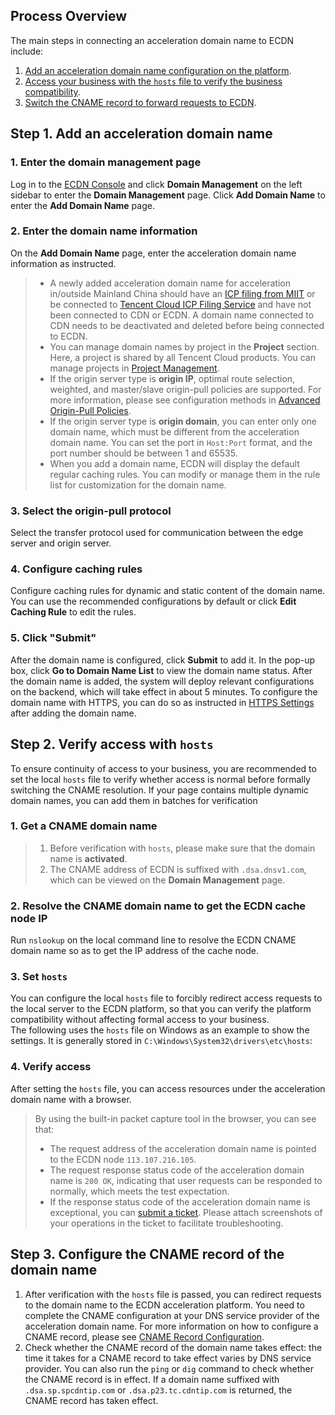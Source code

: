 ## Process Overview

The main steps in connecting an acceleration domain name to ECDN include:  

1. [Add an acceleration domain name configuration on the platform](#addhost).  
2. [Access your business with the `hosts` file to verify the business compatibility](#hosttest).  
3. [Switch the CNAME record to forward requests to ECDN](#cname).

<span id="addhost"></span>
## Step 1. Add an acceleration domain name
### 1. Enter the domain management page
 Log in to the [ECDN Console](https://console.cloud.tencent.com/dsa) and click **Domain Management** on the left sidebar to enter the **Domain Management** page. Click **Add Domain Name** to enter the **Add Domain Name** page.

### 2. Enter the domain name information 
On the **Add Domain Name** page, enter the acceleration domain name information as instructed.

>
>- A newly added acceleration domain name for acceleration in/outside Mainland China should have an [ICP filing from MIIT](http://beian.miit.gov.cn/) or be connected to [Tencent Cloud ICP Filing Service](https://intl.cloud.tencent.com/product/icp) and have not been connected to CDN or ECDN. A domain name connected to CDN needs to be deactivated and deleted before being connected to ECDN.
>- You can manage domain names by project in the **Project** section. Here, a project is shared by all Tencent Cloud products. You can manage projects in [Project Management](https://console.cloud.tencent.com/project).
>- If the origin server type is **origin IP**, optimal route selection, weighted, and master/slave origin-pull policies are supported. For more information, please see configuration methods in [Advanced Origin-Pull Policies](https://intl.cloud.tencent.com/document/product/570/35821). 
>- If the origin server type is **origin domain**, you can enter only one domain name, which must be different from the acceleration domain name. You can set the port in ```Host:Port``` format, and the port number should be between 1 and 65535.
>- When you add a domain name, ECDN will display the default regular caching rules. You can modify or manage them in the rule list for customization for the domain name.

### 3. Select the origin-pull protocol
Select the transfer protocol used for communication between the edge server and origin server.

### 4. Configure caching rules
Configure caching rules for dynamic and static content of the domain name. You can use the recommended configurations by default or click **Edit Caching Rule** to edit the rules.

### 5. Click "Submit"
After the domain name is configured, click **Submit** to add it. In the pop-up box, click **Go to Domain Name List** to view the domain name status. After the domain name is added, the system will deploy relevant configurations on the backend, which will take effect in about 5 minutes.
To configure the domain name with HTTPS, you can do so as instructed in [HTTPS Settings](https://intl.cloud.tencent.com/document/product/570/10365) after adding the domain name.

<span id="hosttest"></span>
## Step 2. Verify access with `hosts`
To ensure continuity of access to your business, you are recommended to set the local `hosts` file to verify whether access is normal before formally switching the CNAME resolution. If your page contains multiple dynamic domain names, you can add them in batches for verification

### 1. Get a CNAME domain name
>
> 1. Before verification with `hosts`, please make sure that the domain name is **activated**.
> 2. The CNAME address of ECDN is suffixed with ```.dsa.dnsv1.com```, which can be viewed on the **Domain Management** page.

### 2. Resolve the CNAME domain name to get the ECDN cache node IP
Run `nslookup` on the local command line to resolve the ECDN CNAME domain name so as to get the IP address of the cache node.


### 3. Set `hosts`
You can configure the local `hosts` file to forcibly redirect access requests to the local server to the ECDN platform, so that you can verify the platform compatibility without affecting formal access to your business.  
The following uses the `hosts` file on Windows as an example to show the settings. It is generally stored in ```C:\Windows\System32\drivers\etc\hosts```:

### 4. Verify access
After setting the `hosts` file, you can access resources under the acceleration domain name with a browser. 

>By using the built-in packet capture tool in the browser, you can see that:
>- The request address of the acceleration domain name is pointed to the ECDN node `113.107.216.105`. 
>- The request response status code of the acceleration domain name is `200 OK`, indicating that user requests can be responded to normally, which meets the test expectation.
>- If the response status code of the acceleration domain name is exceptional, you can [submit a ticket](https://console.cloud.tencent.com/workorder/category?level1_id=83&level2_id=532&source=0&data_title=%25E5%258A%25A8%25E6%2580%2581%25E5%258A%25A0%25E9%2580%259F%25E7%25BD%2591%25E7%25BB%259C). Please attach screenshots of your operations in the ticket to facilitate troubleshooting.

<span id="cname"></span>
## Step 3. Configure the CNAME record of the domain name
1. After verification with the `hosts` file is passed, you can redirect requests to the domain name to the ECDN acceleration platform. You need to complete the CNAME configuration at your DNS service provider of the acceleration domain name. For more information on how to configure a CNAME record, please see [CNAME Record Configuration](https://intl.cloud.tencent.com/document/product/570/11134).
2. Check whether the CNAME record of the domain name takes effect: the time it takes for a CNAME record to take effect varies by DNS service provider. You can also run the `ping` or `dig` command to check whether the CNAME record is in effect. If a domain name suffixed with ```.dsa.sp.spcdntip.com``` or ```.dsa.p23.tc.cdntip.com``` is returned, the CNAME record has taken effect.

